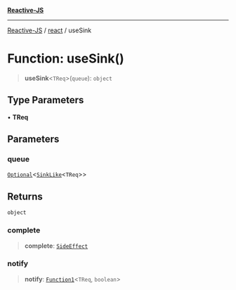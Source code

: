 [**Reactive-JS**](../../README.md)

***

[Reactive-JS](../../README.md) / [react](../README.md) / useSink

# Function: useSink()

> **useSink**\<`TReq`\>(`queue`): `object`

## Type Parameters

• **TReq**

## Parameters

### queue

[`Optional`](../../functions/type-aliases/Optional.md)\<[`SinkLike`](../../utils/interfaces/SinkLike.md)\<`TReq`\>\>

## Returns

`object`

### complete

> **complete**: [`SideEffect`](../../functions/type-aliases/SideEffect.md)

### notify

> **notify**: [`Function1`](../../functions/type-aliases/Function1.md)\<`TReq`, `boolean`\>
